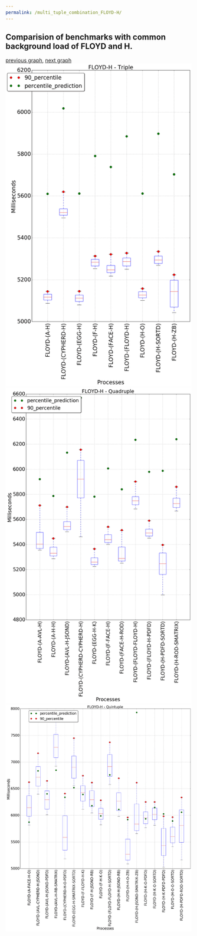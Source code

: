 ```yaml
---
permalink: /multi_tuple_combination_FLOYD-H/
---
```



## Comparision of benchmarks with common background load of FLOYD and H.

[previous graph](../multi_tuple_combination_FLOYD-F/), [next graph](../multi_tuple_combination_FLOYD-JSOND/)
![graph figure](./images/triple/FLOYD/FLOYD-H_box.png)![graph figure](./images/quadruple/FLOYD/FLOYD-H_box.png)![graph figure](./images/quintuple/FLOYD/FLOYD-H_box.png)